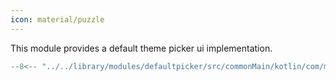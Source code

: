 ```yaml
---
icon: material/puzzle
---
```


This module provides a default theme picker ui implementation.

```kotlin
--8<-- "../../library/modules/defaultpicker/src/commonMain/kotlin/com/michaelflisar/composethemer/defaultpicker/DefaultThemePicker.kt:constructor"
```